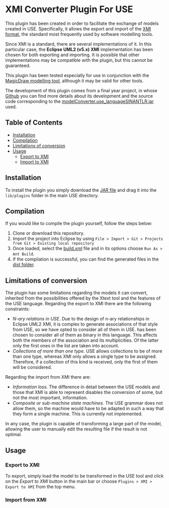 # XMI Converter Plugin For USE

This plugin has been created in order to facilitate the exchange of models created in USE. Specifically, it allows the export and import of the [XMI format](https://www.omg.org/spec/XMI/), the standard most frequently used by software modelling tools.

Since XMI is a standard, there are several implementations of it. In this particular case, the **Eclipse UML2 (v5.x) XMI** implementation has been chosen for both exporting and importing. It is possible that other implementations may be compatible with the plugin, but this cannot be guaranteed.

This plugin has been tested especially for use in conjunction with the [MagicDraw modelling tool](https://www.3ds.com/products-services/catia/products/no-magic/magicdraw/), although it may be valid for other tools.

The development of this plugin comes from a final year project, in whose [Github](https://github.com/juliarobles/model-converter) you can find more details about its development and the source code corresponding to the [modelConverter.use_languageSINANTLR.jar](lib/modelConverter.use_languageSINANTLR.jar) used.

## Table of Contents
- [Installation](#installation)
- [Compilation](#compilation)
- [Limitations of conversion](#limitations-of-conversion)
- [Usage](#usage)
  - [Export to XMI](#export-to-xmi)
  - [Import to XMI](#import-from-xmi)

## Installation

To install the plugin you simply download the [JAR file](dist/XMIConverter.jar) and drag it into the `lib/plugins` folder in the main USE directory.

## Compilation

If you would like to compile the plugin yourself, follow the steps below:
1. Clone or download this repository.
2. Import the project into Eclipse by using `File > Import > Git > Projects from Git > Existing local repository`
3. Once loaded, select the [build.xml](build.xml) file and in its options choose `Run As > Ant Build`.
4. If the compilation is successful, you can find the generated files in the [dist folder](dist).

## Limitations of conversion

The plugin has some limitations regarding the models it can convert, inherited from the possibilities offered by the Xtext tool and the features of the USE language.
Regarding the export to XMI there are the following constraints:

- *N-ary relations in USE*. Due to the design of n-ary relationships in Eclipse UML2 XMI, it is complex to generate associations of that style from USE, so we have opted to consider all of them in USE. has been chosen to consider all of them as binary in this language. This affects both the members of the association and its multiplicities. Of the latter only the first ones in the list are taken into account.
- *Collections of more than one type*. USE allows collections to be of more than one type, whereas XMI only allows a single type to be assigned. Therefore, if a collection of this kind is received, only the first of them will be considered.

Regarding the import from XMI there are:

- *Information loss.* The difference in detail between the USE models and those that XMI is able to represent disables the conversion of some, but not the most important, information.
- *Composite or sub-machine state machines.* The USE grammar does not allow them, so the machine would have to be adapted in such a way that they form a single machine. This is currently not implemented.

In any case, the plugin is capable of transforming a large part of the model, allowing the user to manually edit the resulting file if the result is not optimal.

## Usage

### Export to XMI

To export, simply load the model to be transformed in the USE tool and click on the *Export to XMI* button in the main bar or choose `Plugins > XMI > Export to XMI` from the top menu.



### Import from XMI





